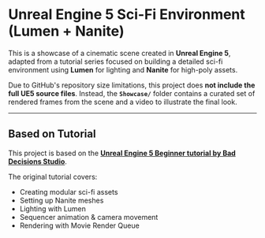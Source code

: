# Unreal Engine 5 Sci-Fi Environment (Lumen + Nanite)

This is a showcase of a cinematic scene created in **Unreal Engine 5**, adapted from a tutorial series focused on building a detailed sci-fi environment using **Lumen** for lighting and **Nanite** for high-poly assets.

Due to GitHub's repository size limitations, this project does **not include the full UE5 source files**. Instead, the **`Showcase/`** folder contains a curated set of rendered frames from the scene and a video to illustrate the final look.

---

## Based on Tutorial

This project is based on the **[Unreal Engine 5 Beginner tutorial by Bad Decisions Studio](https://www.youtube.com/watch?v=L9qixi858Ag&list=PLIn-yd4vnXbjWeYqU7epakdnVzoysMToy&ab_channel=BadDecisionsStudio)**.

The original tutorial covers:

- Creating modular sci-fi assets
- Setting up Nanite meshes
- Lighting with Lumen
- Sequencer animation & camera movement
- Rendering with Movie Render Queue
